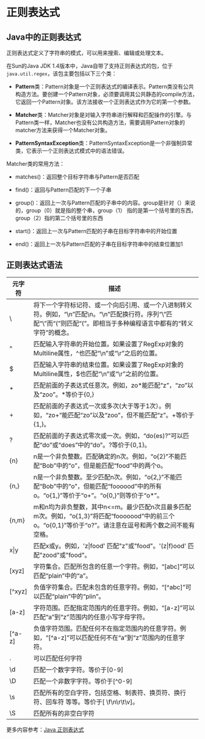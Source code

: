 # 正则表达式

## Java中的正则表达式

正则表达式定义了字符串的模式，可以用来搜索、编辑或处理文本。

在Sun的Java JDK 1.4版本中，Java自带了支持正则表达式的包，位于`java.util.regex`，该包主要包括以下三个类：

- **Pattern**类：Pattern对象是一个正则表达式的编译表示。Pattern类没有公共构造方法。要创建一个Pattern对象，必须要调用其公共静态的compile方法，它返回一个Pattern对象。该方法接收一个正则表达式作为它的第一个参数。

- **Matcher**类：Matcher对象是对输入字符串进行解释和匹配操作的引擎。与Pattern类一样，Matcher也没有公共构造方法，需要调用Pattern对象的matcher方法来获得一个Matcher对象。

- **PatternSyntaxException**类：PatternSyntaxException是一个非强制异常类，它表示一个正则表达式模式中的语法错误。

Matcher类的常用方法：

- matches()：返回整个目标字符串与Pattern是否匹配

- find()：返回与Pattern匹配的下一个子串

- group()：返回上一次与Pattern匹配的子串中的内容。group是针对（）来说的，group（0）就是指的整个串，group（1） 指的是第一个括号里的东西，group（2）指的第二个括号里的东西

- start()：返回上一次与Pattern匹配的子串在目标字符串中的开始位置

- end()：返回上一次与Pattern匹配的子串在目标字符串中的结束位置加1

## 正则表达式语法

|元字符|描述|
|---|---|
|\ | 将下一个字符标记符、或一个向后引用、或一个八进制转义符。例如，“\n”匹配\n。“\n”匹配换行符。序列“\”匹配“\”而“(”则匹配“(”。即相当于多种编程语言中都有的“转义字符”的概念。|
|^|匹配输入字符串的开始位置。如果设置了RegExp对象的Multiline属性，^也匹配“\n”或“\r”之后的位置。|
|$|匹配输入字符串的结束位置。如果设置了RegExp对象的Multiline属性，$也匹配“\n”或“\r”之前的位置。|
|*|匹配前面的子表达式任意次。例如，zo*能匹配“z”，“zo”以及“zoo”。*等价于{0,}|
|+|匹配前面的子表达式一次或多次(大于等于1次）。例如，“zo+”能匹配“zo”以及“zoo”，但不能匹配“z”。+等价于{1,}。|
|?|匹配前面的子表达式零次或一次。例如，“do(es)?”可以匹配“do”或“does”中的“do”。?等价于{0,1}。|
|{n}|n是一个非负整数。匹配确定的n次。例如，“o{2}”不能匹配“Bob”中的“o”，但是能匹配“food”中的两个o。|
|{n,}|n是一个非负整数。至少匹配n次。例如，“o{2,}”不能匹配“Bob”中的“o”，但能匹配“foooood”中的所有o。“o{1,}”等价于“o+”。“o{0,}”则等价于“o*”。|
|{n,m}|m和n均为非负整数，其中n<=m。最少匹配n次且最多匹配m次。例如，“o{1,3}”将匹配“fooooood”中的前三个o。“o{0,1}”等价于“o?”。请注意在逗号和两个数之间不能有空格。|
|x\|y|匹配x或y。例如，'z\|food' 匹配"z"或"food"。'(z\|f)ood' 匹配"zood"或"food"。|
|[xyz]|字符集合。匹配所包含的任意一个字符。例如，“[abc]”可以匹配“plain”中的“a”。|
|[^xyz]|负值字符集合。匹配未包含的任意字符。例如，“[^abc]”可以匹配“plain”中的“plin”。|
|[a-z]|字符范围。匹配指定范围内的任意字符。例如，“[a-z]”可以匹配“a”到“z”范围内的任意小写字母字符。|
|[^a-z]|负值字符范围。匹配任何不在指定范围内的任意字符。例如，“[^a-z]”可以匹配任何不在“a”到“z”范围内的任意字符。|
|.|可以匹配任何字符|
|\\d|匹配一个数字字符。等价于[0-9]|
|\\D|匹配一个非数字字符。等价于[^0-9]|
|\\s|匹配所有的空白字符，包括空格、制表符、换页符、换行符、回车符 等等。等价于[ \f\n\r\t\v]。|
|\\S|匹配所有的非空白字符|

更多内容参考：[Java 正则表达式](http://www.runoob.com/java/java-regular-expressions.html)